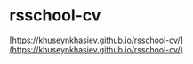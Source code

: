 # rsschool-cv

[https://khuseynkhasiev.github.io/rsschool-cv/](https://khuseynkhasiev.github.io/rsschool-cv/)